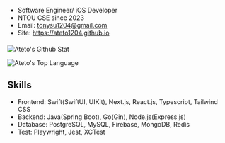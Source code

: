 - Software Engineer/ iOS Developer
- NTOU CSE since 2023
- Email: tonysu1204@gmail.com
- Site: https://ateto1204.github.io

#### 

![Ateto's Github Stat](https://github-readme-stats.vercel.app/api?username=Ateto1204&show_icons=true&theme=dracula&show_border=true)

![Ateto's Top Language](https://github-readme-stats.vercel.app/api/top-langs/?username=Ateto1204&layout=compact&theme=dracula&show_border=true&hide=html)

## Skills
- Frontend: Swift(SwiftUI, UIKit), Next.js, React.js, Typescript, Tailwind CSS
- Backend: Java(Spring Boot), Go(Gin), Node.js(Express.js)
- Database: PostgreSQL, MySQL, Firebase, MongoDB, Redis
- Test: Playwright, Jest, XCTest
